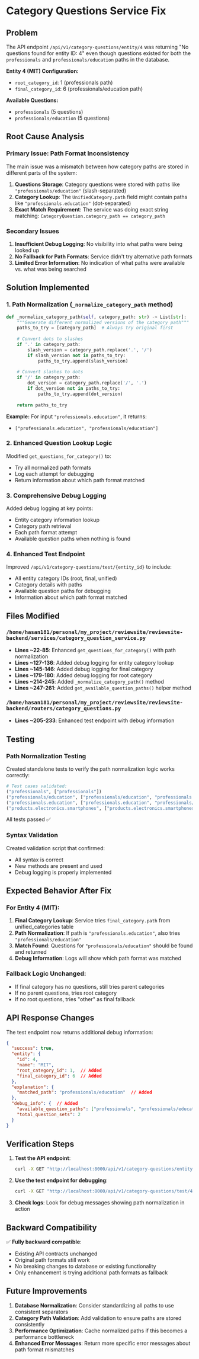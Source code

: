 # Category Questions Service Fix

## Problem
The API endpoint `/api/v1/category-questions/entity/4` was returning "No questions found for entity ID: 4" even though questions existed for both the `professionals` and `professionals/education` paths in the database.

**Entity 4 (MIT) Configuration:**
- `root_category_id`: 1 (professionals path)  
- `final_category_id`: 6 (professionals/education path)

**Available Questions:**
- `professionals` (5 questions)
- `professionals/education` (5 questions)

## Root Cause Analysis

### Primary Issue: Path Format Inconsistency
The main issue was a mismatch between how category paths are stored in different parts of the system:

1. **Questions Storage**: Category questions were stored with paths like `"professionals/education"` (slash-separated)
2. **Category Lookup**: The `UnifiedCategory.path` field might contain paths like `"professionals.education"` (dot-separated)
3. **Exact Match Requirement**: The service was doing exact string matching: `CategoryQuestion.category_path == category_path`

### Secondary Issues
1. **Insufficient Debug Logging**: No visibility into what paths were being looked up
2. **No Fallback for Path Formats**: Service didn't try alternative path formats
3. **Limited Error Information**: No indication of what paths were available vs. what was being searched

## Solution Implemented

### 1. Path Normalization (`_normalize_category_path` method)
```python
def _normalize_category_path(self, category_path: str) -> List[str]:
    """Generate different normalized versions of the category path"""
    paths_to_try = [category_path]  # Always try original first
    
    # Convert dots to slashes
    if '.' in category_path:
        slash_version = category_path.replace('.', '/')
        if slash_version not in paths_to_try:
            paths_to_try.append(slash_version)
    
    # Convert slashes to dots  
    if '/' in category_path:
        dot_version = category_path.replace('/', '.')
        if dot_version not in paths_to_try:
            paths_to_try.append(dot_version)
    
    return paths_to_try
```

**Example:** For input `"professionals.education"`, it returns:
- `["professionals.education", "professionals/education"]`

### 2. Enhanced Question Lookup Logic
Modified `get_questions_for_category()` to:
- Try all normalized path formats
- Log each attempt for debugging
- Return information about which path format matched

### 3. Comprehensive Debug Logging
Added debug logging at key points:
- Entity category information lookup
- Category path retrieval 
- Each path format attempt
- Available question paths when nothing is found

### 4. Enhanced Test Endpoint
Improved `/api/v1/category-questions/test/{entity_id}` to include:
- All entity category IDs (root, final, unified)
- Category details with paths
- Available question paths for debugging
- Information about which path format matched

## Files Modified

### `/home/hasan181/personal/my_project/reviewsite/reviewsite-backend/services/category_question_service.py`
- **Lines ~22-85**: Enhanced `get_questions_for_category()` with path normalization
- **Lines ~127-136**: Added debug logging for entity category lookup
- **Lines ~145-146**: Added debug logging for final category
- **Lines ~179-180**: Added debug logging for root category
- **Lines ~214-245**: Added `_normalize_category_path()` method
- **Lines ~247-261**: Added `get_available_question_paths()` helper method

### `/home/hasan181/personal/my_project/reviewsite/reviewsite-backend/routers/category_questions.py`
- **Lines ~205-233**: Enhanced test endpoint with debug information

## Testing

### Path Normalization Testing
Created standalone tests to verify the path normalization logic works correctly:

```python
# Test cases validated:
("professionals", ["professionals"])
("professionals/education", ["professionals/education", "professionals.education"])  
("professionals.education", ["professionals.education", "professionals/education"])
("products.electronics.smartphones", ["products.electronics.smartphones", "products/electronics/smartphones"])
```

All tests passed ✅

### Syntax Validation
Created validation script that confirmed:
- All syntax is correct
- New methods are present and used
- Debug logging is properly implemented

## Expected Behavior After Fix

### For Entity 4 (MIT):
1. **Final Category Lookup**: Service tries `final_category.path` from unified_categories table
2. **Path Normalization**: If path is `"professionals.education"`, also tries `"professionals/education"`
3. **Match Found**: Questions for `"professionals/education"` should be found and returned
4. **Debug Information**: Logs will show which path format was matched

### Fallback Logic Unchanged:
- If final category has no questions, still tries parent categories
- If no parent questions, tries root category 
- If no root questions, tries "other" as final fallback

## API Response Changes

The test endpoint now returns additional debug information:

```json
{
  "success": true,
  "entity": {
    "id": 4,
    "name": "MIT",
    "root_category_id": 1,  // Added
    "final_category_id": 6  // Added
  },
  "explanation": {
    "matched_path": "professionals/education"  // Added
  },
  "debug_info": {  // Added
    "available_question_paths": ["professionals", "professionals/education"],
    "total_question_sets": 2
  }
}
```

## Verification Steps

1. **Test the API endpoint**: 
   ```bash
   curl -X GET "http://localhost:8000/api/v1/category-questions/entity/4"
   ```

2. **Use the test endpoint for debugging**:
   ```bash
   curl -X GET "http://localhost:8000/api/v1/category-questions/test/4"
   ```

3. **Check logs**: Look for debug messages showing path normalization in action

## Backward Compatibility

✅ **Fully backward compatible**:
- Existing API contracts unchanged
- Original path formats still work
- No breaking changes to database or existing functionality
- Only enhancement is trying additional path formats as fallback

## Future Improvements

1. **Database Normalization**: Consider standardizing all paths to use consistent separators
2. **Category Path Validation**: Add validation to ensure paths are stored consistently
3. **Performance Optimization**: Cache normalized paths if this becomes a performance bottleneck
4. **Enhanced Error Messages**: Return more specific error messages about path format mismatches
